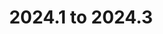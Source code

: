 ---
title: "2024.1 to 2024.3"
linkTitle: "2024.1 to 2024.3"
description: "Instructions to upgrade {{% ctx %}} 2024.1 to 2024.3"
weight: 10
---